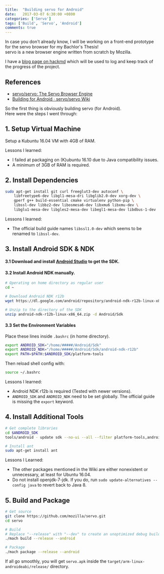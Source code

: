 ```yaml
---
title:  "Building servo for Android"
date:   2017-03-07 6:30:00 +0800
categories: ['Servo']
tags: ['Build', 'Servo', 'Android']
comments: true
---
```


In case you don't already know, I will be working on a front-end prototype for the servo browser for my Bachlor's Thesis!  
servo is a new browser engine written from scratch by Mozilla.

<!--more-->

I have a [blog page on hackmd](https://hackmd.io/s/Hkju1t9Fg) which will be used to log and keep track of the progress of the project.

## References

- [servo/servo: The Servo Browser Engine](https://github.com/servo/servo)
- [Building for Android · servo/servo Wiki](https://github.com/servo/servo/wiki/Building-for-Android)

So the first thing is obviously building servo (for Android).  
Here were the steps I went through:


## 1. Setup Virtual Machine

Setup a Kubuntu 16.04 VM with 4GB of RAM.  

Lessons I learned:

- I failed at packaging on (K)ubuntu 16.10 due to Java compatibility issues.
- A minimum of 3GB of RAM is required.


## 2. Install Dependencies

```bash
sudo apt-get install git curl freeglut3-dev autoconf \
    libfreetype6-dev libgl1-mesa-dri libglib2.0-dev xorg-dev \
    gperf g++ build-essential cmake virtualenv python-pip \
    libssl-dev libbz2-dev libosmesa6-dev libxmu6 libxmu-dev \
    libglu1-mesa-dev libgles2-mesa-dev libegl1-mesa-dev libdbus-1-dev
```

Lessons I learned:

- The official build guide names `libssl1.0-dev` which seems to be renamed to `libssl-dev`.


## 3. Install Android SDK & NDK

#### 3.1 Download and install [Android Studio](https://developer.android.com/studio/index.html) to get the SDK. 

#### 3.2 Install Android NDK manually.

```bash
# Operating on home directory as regular user
cd ~

# Download Android NDK r12b
wget https://dl.google.com/android/repository/android-ndk-r12b-linux-x86_64.zip

# Unzip to the directory of the SDK
unzip android-ndk-r12b-linux-x86_64.zip -d Android/Sdk
```

#### 3.3 Set the Environment Variables

Place these lines inside `.bashrc` (in home directory).

```bash
export ANDROID_SDK="/home/#####/Android/Sdk"
export ANDROID_NDK="/home/#####/Android/Sdk/android-ndk-r12b"
export PATH=$PATH:$ANDROID_SDK/platform-tools
```

 Then reload shell config with:

```bash
source ~/.bashrc
```

Lessons I learned:

- Android NDK r12b is required (Tested with newer versions).
- `ANDROID_SDK` and `ANDROID_NDK` need to be set globally. The official guide is missing the `export` keyword.


## 4. Install Additional Tools

```bash
# Get complete libraries
cd $ANDROID_SDK
tools/android - update sdk --no-ui --all --filter platform-tools,android-18,build-tools-23.0.3

# Install ant
sudo apt-get install ant
```

Lessons I Learned:

- The other packages mentioned in the Wiki are either nonexistent or unnecessary, at least for Ubuntu 16.04.
- Do not install openjdk-7-jdk. If you do, run `sudo update-alternatives --config java` to revert back to Java 8.

## 5. Build and Package

```bash
# Get source
git clone https://github.com/mozilla/servo.git
cd servo

# Build
# Replace "--release" with "--dev" to create an unoptimized debug build.
./mach build --release --android

# Package
./mach package --release --android
```

If all go smoothly, you will get `servo.apk` inside the `target/arm-linux-androideabi/release/` directory.
